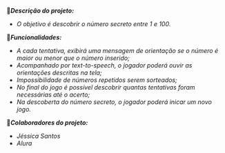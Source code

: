 :closed_book:***Descrição do projeto:***
 - *O objetivo é descobrir o número secreto entre 1 e 100.*

:wrench:***Funcionalidades:***
- *A cada tentativa, exibirá uma mensagem de orientação se o número é maior ou menor que o número inserido;*
- *Acompanhado por text-to-speech, o jogador poderá ouvir as orientações descritas na tela;*
- *Impossibilidade de números repetidos serem sorteados;*
- *No final do jogo é possível descobrir quantas tentativas foram necessárias até o acerto;*
- *Na descoberta do número secreto, o jogador poderá inicar um novo jogo.*

:busts_in_silhouette:***Colaboradores do projeto:***  
- *Jéssica Santos*  
- *Alura*
